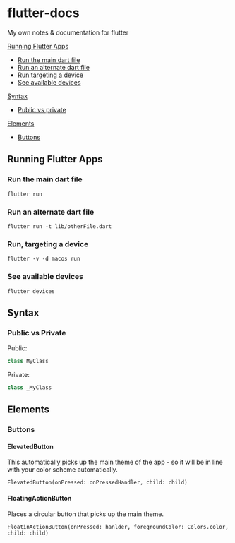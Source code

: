 # flutter-docs
My own notes &amp; documentation for flutter

[Running Flutter Apps](#running-flutter-apps)
- [Run the main dart file](#run-the-main-dart-file)
- [Run an alternate dart file](#run-an-alternate-dart-file)
- [Run targeting a device](#run-targeting-a-device)
- [See available devices](#see-available-devices)<br>

[Syntax](#syntax)
- [Public vs private](#public-vs-private)

[Elements](#elements)
- [Buttons](#buttons)

## Running Flutter Apps

### Run the main dart file
`
flutter run
`

### Run an alternate dart file
`
flutter run -t lib/otherFile.dart
`

### Run, targeting a device
`
flutter -v -d macos run
`

### See available devices
`flutter devices`

## Syntax

### Public vs Private
Public:
```dart
class MyClass
```

Private:
```dart
class _MyClass
```


## Elements

### Buttons

#### ElevatedButton 
This automatically picks up the main theme of the app - so it will be in line with your color scheme automatically.
```
ElevatedButton(onPressed: onPressedHandler, child: child)
```

#### FloatingActionButton
Places a circular button that picks up the main theme.
```
FloatinActionButton(onPressed: hanlder, foregroundColor: Colors.color, child: child)
```
